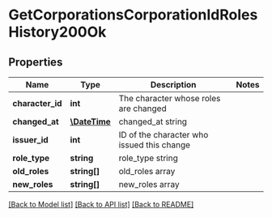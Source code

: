 # GetCorporationsCorporationIdRolesHistory200Ok

## Properties
Name | Type | Description | Notes
------------ | ------------- | ------------- | -------------
**character_id** | **int** | The character whose roles are changed | 
**changed_at** | [**\DateTime**](\DateTime.md) | changed_at string | 
**issuer_id** | **int** | ID of the character who issued this change | 
**role_type** | **string** | role_type string | 
**old_roles** | **string[]** | old_roles array | 
**new_roles** | **string[]** | new_roles array | 

[[Back to Model list]](../README.md#documentation-for-models) [[Back to API list]](../README.md#documentation-for-api-endpoints) [[Back to README]](../README.md)


